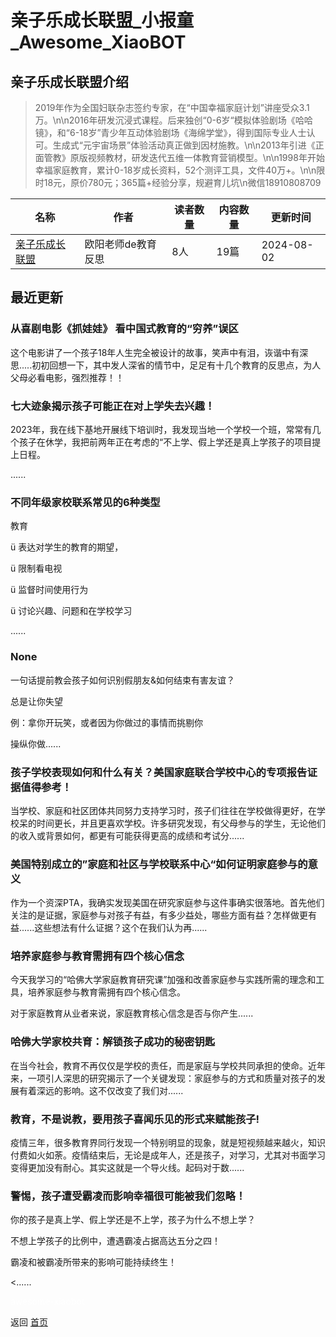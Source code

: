 # 亲子乐成长联盟_小报童_Awesome_XiaoBOT

## 亲子乐成长联盟介绍
> 2019年作为全国妇联杂志签约专家，在“中国幸福家庭计划”讲座受众3.1万。\n\n2016年研发沉浸式课程。后来独创“0-6岁“模拟体验剧场《哈哈镜》，和“6-18岁”青少年互动体验剧场《海绵学堂》，得到国际专业人士认可。生成式“元宇宙场景”体验活动真正做到因材施教。\n\n2013年引进《正面管教》原版视频教材，研发迭代五维一体教育营销模型。\n\n1998年开始幸福家庭教育，累计0-18岁成长资料，52个测评工具，文件40万+。\n\n限时18元，原价780元；365篇+经验分享，规避育儿坑\n微信18910808709  
  


|名称|作者|读者数量|内容数量|更新时间|
|---|---|---|---|---|
|[亲子乐成长联盟](https://xiaobot.net/p/oyy?refer=0b133df9-27dc-423b-8101-639049001c13)|欧阳老师de教育反思|8人|19篇|2024-08-02|

## 最近更新
### 从喜剧电影《抓娃娃》 看中国式教育的“穷养”误区

这个电影讲了一个孩子18年人生完全被设计的故事，笑声中有泪，诙谐中有深思.....初初回想一下，其中发人深省的情节中，足足有十几个教育的反思点，为人父母必看电影，强烈推荐！！

### 七大迹象揭示孩子可能正在对上学失去兴趣！

2023年，我在线下基地开展线下培训时，我发现当地一个学校一个班，常常有几个孩子在休学，我把前两年正在考虑的“不上学、假上学还是真上学孩子的项目提上日程。

 ......

### 不同年级家校联系常见的6种类型

教育

ü 表达对学生的教育的期望，

ü 限制看电视

ü 监督时间使用行为

ü 讨论兴趣、问题和在学校学习

......

### None

一句话提前教会孩子如何识别假朋友&如何结束有害友谊？

总是让你失望

例：拿你开玩笑，或者因为你做过的事情而挑剔你

操纵你做......

### 孩子学校表现如何和什么有关？美国家庭联合学校中心的专项报告证据值得参考！

当学校、家庭和社区团体共同努力支持学习时，孩子们往往在学校做得更好，在学校呆的时间更长，并且更喜欢学校。许多研究发现，有父母参与的学生，无论他们的收入或背景如何，都更有可能获得更高的成绩和考试分......

### 美国特别成立的”家庭和社区与学校联系中心“如何证明家庭参与的意义

作为一个资深PTA，我确实发现美国在研究家庭参与这件事确实很落地。首先他们关注的是证据，家庭参与对孩子有益，有多少益处，哪些方面有益？怎样做更有益......这些想法有什么证据？这个在我们认为再......

### 培养家庭参与教育需拥有四个核心信念

今天我学习的“哈佛大学家庭教育研究课”加强和改善家庭参与实践所需的理念和工具，培养家庭参与教育需拥有四个核心信念。

对于家庭教育从业者来说，家庭教育核心信念是否与你产生......

### 哈佛大学家校共育：解锁孩子成功的秘密钥匙

在当今社会，教育不再仅仅是学校的责任，而是家庭与学校共同承担的使命。近年来，一项引人深思的研究揭示了一个关键发现：家庭参与的方式和质量对孩子的发展有着深远的影响。这不仅改变了我们对......

### 教育，不是说教，要用孩子喜闻乐见的形式来赋能孩子!

疫情三年，很多教育界同行发现一个特别明显的现象，就是短视频越来越火，知识付费如火如荼。疫情结束后，无论是成年人，还是孩子，对学习，尤其对书面学习变得更加没有耐心。其实这就是一个导火线。起码对于数......

### 警惕，孩子遭受霸凌而影响幸福很可能被我们忽略！

你的孩子是真上学、假上学还是不上学，孩子为什么不想上学？

不想上学孩子的比例中，遭遇霸凌占据高达五分之四！

霸凌和被霸凌所带来的影响可能持续终生！

<......


<a href="https://github.com/Reno9527/awesome-xiaobot" style="color: white; text-decoration: none;">awesome-xiaobot</a>

返回 [首页](../README.md)
